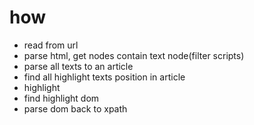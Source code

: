 # how
*	read from url
*	parse html, get nodes contain text node(filter scripts)
*	parse all texts to an article
*	find all highlight texts position in article	
*	highlight
*	find highlight dom
*	parse dom back to xpath